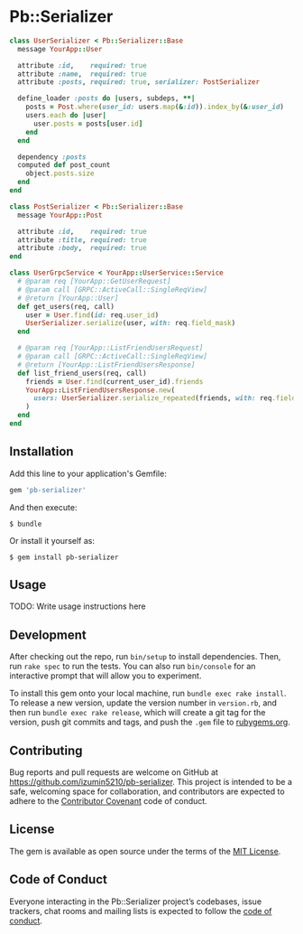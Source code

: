 # Pb::Serializer

```rb
class UserSerializer < Pb::Serializer::Base
  message YourApp::User

  attribute :id,    required: true
  attribute :name,  required: true
  attribute :posts, required: true, serializer: PostSerializer

  define_loader :posts do |users, subdeps, **|
    posts = Post.where(user_id: users.map(&:id)).index_by(&:user_id)
    users.each do |user|
      user.posts = posts[user.id]
    end
  end

  dependency :posts
  computed def post_count
    object.posts.size
  end
end

class PostSerializer < Pb::Serializer::Base
  message YourApp::Post

  attribute :id,    required: true
  attribute :title, required: true
  attribute :body,  required: true
end

class UserGrpcService < YourApp::UserService::Service
  # @param req [YourApp::GetUserRequest]
  # @param call [GRPC::ActiveCall::SingleReqView]
  # @return [YourApp::User]
  def get_users(req, call)
    user = User.find(id: req.user_id)
    UserSerializer.serialize(user, with: req.field_mask)
  end

  # @param req [YourApp::ListFriendUsersRequest]
  # @param call [GRPC::ActiveCall::SingleReqView]
  # @return [YourApp::ListFriendUsersResponse]
  def list_friend_users(req, call)
    friends = User.find(current_user_id).friends
    YourApp::ListFriendUsersResponse.new(
      users: UserSerializer.serialize_repeated(friends, with: req.field_mask),
    )
  end
end
```


## Installation

Add this line to your application's Gemfile:

```ruby
gem 'pb-serializer'
```

And then execute:

    $ bundle

Or install it yourself as:

    $ gem install pb-serializer

## Usage

TODO: Write usage instructions here

## Development

After checking out the repo, run `bin/setup` to install dependencies. Then, run `rake spec` to run the tests. You can also run `bin/console` for an interactive prompt that will allow you to experiment.

To install this gem onto your local machine, run `bundle exec rake install`. To release a new version, update the version number in `version.rb`, and then run `bundle exec rake release`, which will create a git tag for the version, push git commits and tags, and push the `.gem` file to [rubygems.org](https://rubygems.org).

## Contributing

Bug reports and pull requests are welcome on GitHub at https://github.com/izumin5210/pb-serializer. This project is intended to be a safe, welcoming space for collaboration, and contributors are expected to adhere to the [Contributor Covenant](http://contributor-covenant.org) code of conduct.

## License

The gem is available as open source under the terms of the [MIT License](https://opensource.org/licenses/MIT).

## Code of Conduct

Everyone interacting in the Pb::Serializer project’s codebases, issue trackers, chat rooms and mailing lists is expected to follow the [code of conduct](https://github.com/izumin5210/pb-serializer/blob/master/CODE_OF_CONDUCT.md).
